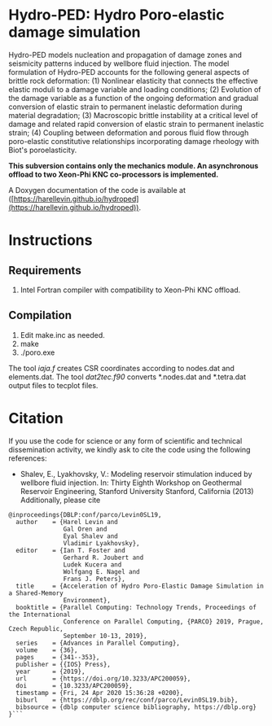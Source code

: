 # Hydro-PED: Hydro Poro-elastic damage simulation

Hydro-PED models nucleation and propagation of damage zones and seismicity patterns induced by
wellbore fluid injection. The model formulation of Hydro-PED accounts for the following general aspects of brittle rock deformation: (1) Nonlinear elasticity that connects the effective elastic moduli to a damage variable and loading conditions; (2) Evolution of the damage variable as a function of the ongoing deformation and gradual conversion of elastic strain to permanent inelastic deformation during material degradation; (3) Macroscopic brittle instability at a critical level of damage and related rapid conversion of elastic strain to permanent inelastic strain; (4) Coupling between deformation and porous fluid flow through poro-elastic constitutive relationships incorporating damage rheology with Biot's poroelasticity.

**This subversion contains only the mechanics module. An asynchronous offload to two Xeon-Phi KNC co-processors is implemented.**

A Doxygen documentation of the code is available at ([https://harellevin.github.io/hydroped](https://harellevin.github.io/hydroped)).

# Instructions
## Requirements

1. Intel Fortran compiler with compatibility to Xeon-Phi KNC offload.
 

## Compilation

 1. Edit make.inc as needed.
 2. make
 3. ./poro.exe

The tool *iaja.f* creates CSR coordinates according to nodes.dat and elements.dat.
The tool *dat2tec.f90* converts *.nodes.dat and *.tetra.dat output files to tecplot files.

# Citation

If you use the code for science or any form of scientific and technical dissemination activity, we kindly ask to cite the code using the following references:

 - Shalev, E., Lyakhovsky, V.: Modeling reservoir stimulation induced by wellbore fluid injection. In: Thirty Eighth Workshop on Geothermal Reservoir Engineering, Stanford University Stanford, California (2013)
Additionally, please cite
```
@inproceedings{DBLP:conf/parco/Levin0SL19,
  author    = {Harel Levin and
               Gal Oren and
               Eyal Shalev and
               Vladimir Lyakhovsky},
  editor    = {Ian T. Foster and
               Gerhard R. Joubert and
               Ludek Kucera and
               Wolfgang E. Nagel and
               Frans J. Peters},
  title     = {Acceleration of Hydro Poro-Elastic Damage Simulation in a Shared-Memory
               Environment},
  booktitle = {Parallel Computing: Technology Trends, Proceedings of the International
               Conference on Parallel Computing, {PARCO} 2019, Prague, Czech Republic,
               September 10-13, 2019},
  series    = {Advances in Parallel Computing},
  volume    = {36},
  pages     = {341--353},
  publisher = {{IOS} Press},
  year      = {2019},
  url       = {https://doi.org/10.3233/APC200059},
  doi       = {10.3233/APC200059},
  timestamp = {Fri, 24 Apr 2020 15:36:28 +0200},
  biburl    = {https://dblp.org/rec/conf/parco/Levin0SL19.bib},
  bibsource = {dblp computer science bibliography, https://dblp.org}
}```

